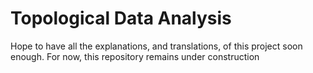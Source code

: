 # Topological Data Analysis
Hope to have all the explanations, and translations, of this project soon enough. For now, this repository remains under construction
